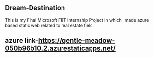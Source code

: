 ## Dream-Destination
This is my Final Microsoft FRT Internship Project in which i made azure based static web related to real estate field.
## azure link-https://gentle-meadow-050b96b10.2.azurestaticapps.net/
